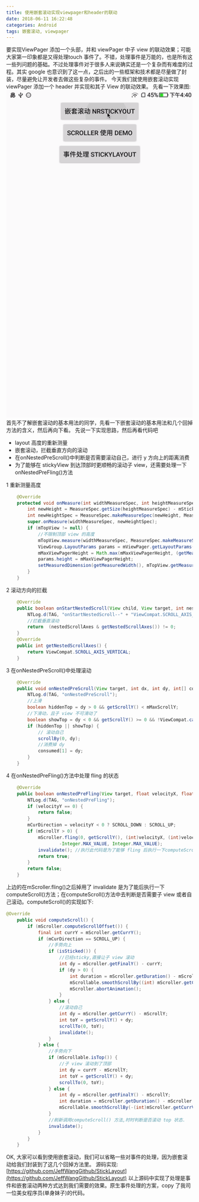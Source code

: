 ```yaml
---
title: 使用嵌套滚动实现viewpager和header的联动
date: 2018-06-11 16:22:48
categories: Android
tags: 嵌套滚动, viewpager
---
```

要实现ViewPager 添加一个头部，并和 viewPager 中子 view 的联动效果；可能大家第一印象都是又得处理touch 事件了。不错，处理事件是万能的，也是所有这一些列问题的基础。不过处理事件对于很多人来说确实还是一个复杂而有难度的过程。其实 google 也意识到了这一点，之后出的一些框架和技术都是尽量做了封装，尽量避免让开发者去做这些复杂的事件。
今天我们就使用嵌套滚动实现 viewPager 添加一个 header 并实现和其子 View 的联动效果。
先看一下效果图:
![](使用嵌套滚动实现viewpager和header的联动/vph.gif)
首先不了解嵌套滚动的基本用法的同学，先看一下嵌套滚动的基本用法和几个回掉方法的含义，然后再向下看。
先说一下实现思路，然后再看代码吧
- layout 高度的重新测量
- 嵌套滚动，拦截垂直方向的滚动
- 在onNestedPreScroll()中判断是否需要滚动自己，进行 y 方向上的距离消费
- 为了能够在 stickyView 到达顶部时更顺畅的滚动子 view，还需要处理一下onNestedPreFling()方法

1 重新测量高度
```java
    @Override
    protected void onMeasure(int widthMeasureSpec, int heightMeasureSpec) {
        int newHeight = MeasureSpec.getSize(heightMeasureSpec) - mStickyViewMarginTop;
        int newHeightSpec = MeasureSpec.makeMeasureSpec(newHeight, MeasureSpec.getMode(heightMeasureSpec));
        super.onMeasure(widthMeasureSpec, newHeightSpec);
        if (mTopView != null) {
            //不限制顶部 view 的高度
            mTopView.measure(widthMeasureSpec, MeasureSpec.makeMeasureSpec(0, MeasureSpec.UNSPECIFIED));
            ViewGroup.LayoutParams params = mViewPager.getLayoutParams();
            mMaxViewPagerHeight = Math.max(mMaxViewPagerHeight, (getMeasuredHeight() - mStickyView.getMeasuredHeight()));
            params.height = mMaxViewPagerHeight;
            setMeasuredDimension(getMeasuredWidth(), mTopView.getMeasuredHeight() + mStickyView.getMeasuredHeight() + mViewPager.getMeasuredHeight());
        }
    }
```
2 滚动方向的拦截
```java
    @Override
    public boolean onStartNestedScroll(View child, View target, int nestedScrollAxes) {
        NTLog.d(TAG, "onStartNestedScroll--" + "ViewCompat.SCROLL_AXIS_VERTICAL = " + ViewCompat.SCROLL_AXIS_VERTICAL + "; nestedScrollAxes= " + nestedScrollAxes);
        //拦截垂直滚动
        return  (nestedScrollAxes & getNestedScrollAxes()) != 0;
    }    
    @Override
    public int getNestedScrollAxes() {
        return ViewCompat.SCROLL_AXIS_VERTICAL;
    }
```
3 在onNestedPreScroll()中处理滚动
```java
    @Override
    public void onNestedPreScroll(View target, int dx, int dy, int[] consumed) {
        NTLog.d(TAG, "onNestedPreScroll");
        //上滑
        boolean hiddenTop = dy > 0 && getScrollY() < mMaxScrollY;
        //下滑动，且子 view 不可滑动了
        boolean showTop = dy < 0 && getScrollY() >= 0 && !ViewCompat.canScrollVertically(target, -1);
        if (hiddenTop || showTop) {
            // 滚动自己
            scrollBy(0, dy);
            //消费掉 dy
            consumed[1] = dy;
        }
    }
```
4 在onNestedPreFling()方法中处理 fling 的状态
```java
    @Override
    public boolean onNestedPreFling(View target, float velocityX, float velocityY) {
        NTLog.d(TAG, "onNestedPreFling");
        if (velocityY == 0) {
            return false;
        }
        mCurDirection = velocityY < 0 ? SCROLL_DOWN : SCROLL_UP;
        if (mScrollY > 0) {
            mScroller.fling(0, getScrollY(), (int)velocityX, (int)velocityY, 0, 0,
                    -Integer.MAX_VALUE, Integer.MAX_VALUE);
            invalidate(); //执行此代码是为了能够 fling 后执行一下computeScroll()方法
            return true;
        }
        return false;
    }
```
上边的在mScroller.fling()之后掉用了 invalidate 是为了能后执行一下computeScroll()方法；在computeScroll()方法中去判断是否需要子 view 或者自己滚动。computeScroll()的实现如下:
```java
@Override
    public void computeScroll() {
        if (mScroller.computeScrollOffset()) {
            final int currY = mScroller.getCurrY();
            if (mCurDirection == SCROLL_UP) {
                //手势向上
                if (isSticked()) {
                    //已经sticky,直接让子 view 滚动
                    int dy = mScroller.getFinalY() - currY;
                    if (dy > 0) {
                        int duration = mScroller.getDuration() - mScroller.timePassed();
                        mScrollable.smoothScrollBy((int) mScroller.getCurrVelocity(), dy, duration);
                        mScroller.abortAnimation();
                    }
                } else {
                    //滚动自己
                    int dy = mScroller.getCurrY() - mScrollY;
                    int toY = getScrollY() + dy;
                    scrollTo(0, toY);
                    invalidate();
                }
            } else {
                //手势向下
                if (mScrollable.isTop()) {
                    //子 view 滚动到了顶部
                    int dy = currY - mScrollY;
                    int toY = getScrollY() + dy;
                    scrollTo(0, toY);
                } else {
                    int dy = mScroller.getFinalY() - mScrollY;
                    int duration = mScroller.getDuration() - mScroller.timePassed();
                    mScrollable.smoothScrollBy(-(int)mScroller.getCurrVelocity(), dy, duration);
                }
                //刷新调用computeScroll() 方法,时时判断是否滚动 top 状态. 
                invalidate();
            }
        }
    }
```
OK, 大家可以看到使用嵌套滚动，我们可以省略一些对事件的处理，因为嵌套滚动给我们封装到了这几个回掉方法里。
源码实现:[https://github.com/JeffWangGithub/StickLayout](https://github.com/JeffWangGithub/StickLayout)
以上源码中实现了处理是事件和嵌套滚动两种方式达到我们需要的效果。原生事件处理的方案，copy 了我司一位美女程序员(单身妹子)的代码。
